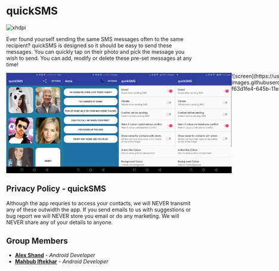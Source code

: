 # quickSMS


![xhdpi](https://user-images.githubusercontent.com/37498811/40734231-a47ec39e-6459-11e8-8beb-1bfc5500b87a.png)

Ever found yourself sending the same SMS messages often to the same recipient? quickSMS is designed so it should be easy to send these messages. You can quickly tap on their photo and pick the message you wish to send. You can add, modify or delete these pre-set messages at any time!


<div style="display:flex;">
<img alt="App image" src="/APPIMAGES/mainScreen.png" width="30%">
<img alt="App image" src="/APPIMAGES/textMessageActivity.png" width="30%">
<img alt="App image" src="/APPIMAGES/setting.png" width="30%">
<img alt="App image" src="/APPIMAGES/settings2.png" width="30%">
![screen](https://user-images.githubusercontent.com/37498811/40735040-f63d1fe4-645b-11e8-8579-9dbcaa7b1d96.png)

</div>

## Privacy Policy - quickSMS
Although the app requries to access your contacts, we will NEVER transmit any of these outwidth the app. If you send emails to us with suggestions or bug report we will NEVER store you email or do any marketing. We will NEVER share any of your details to anyone. 

## Group Members

* **[Alex Shand](https://github.com/Alex-Shand)** - *Android Developer* 
* **[Mahbub Iftekhar](https://www.mahbubiftekhar.co.uk/)** - *Android Developer*
